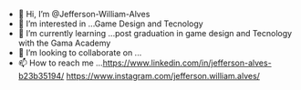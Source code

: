 - 👋 Hi, I’m @Jefferson-William-Alves
- 👀 I’m interested in ...Game Design and Tecnology
- 🌱 I’m currently learning ...post graduation in game design and Tecnology with the Gama Academy
- 💞️ I’m looking to collaborate on ...
- 📫 How to reach me ...https://www.linkedin.com/in/jefferson-alves-b23b35194/
  https://www.instagram.com/jefferson.william.alves/

<!---
Jefferson-William-Alves/Jefferson-William-Alves is a ✨ special ✨ repository because its `README.md` (this file) appears on your GitHub profile.
You can click the Preview link to take a look at your changes.
--->
